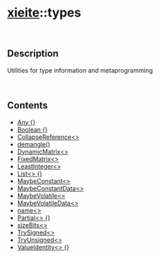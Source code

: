 # [xieite](./xieite.md)\:\:types

&nbsp;

## Description
Utilities for type information and metaprogramming

&nbsp;

## Contents
- [Any \{\}](./namespaces/types/any.md)
- [Boolean \{\}](./namespaces/types/boolean.md)
- [CollapseReference\<\>](./namespaces/types/collapse_reference.md)
- [demangle\(\)](./namespaces/types/demangle.md)
- [DynamicMatrix\<\>](./namespaces/types/dynamic_matrix.md)
- [FixedMatrix\<\>](./namespaces/types/fixed_matrix.md)
- [LeastInteger\<\>](./namespaces/types/least_integer.md)
- [List\<\> \{\}](./namespaces/types/list.md)
- [MaybeConstant\<\>](./namespaces/types/maybe_constant.md)
- [MaybeConstantData\<\>](./namespaces/types/maybe_constant_data.md)
- [MaybeVolatile\<\>](./namespaces/types/maybe_volatile.md)
- [MaybeVolatileData\<\>](./namespaces/types/maybe_volatile_data.md)
- [name\<\>](./namespaces/types/name.md)
- [Partial\<\> \{\}](./namespaces/types/partial.md)
- [sizeBits\<\>](./namespaces/types/size_bits.md)
- [TrySigned\<\>](./namespaces/types/try_signed.md)
- [TryUnsigned\<\>](./namespaces/types/try_unsigned.md)
- [ValueIdentity\<\> \{\}](./namespaces/types/value_identity.md)
